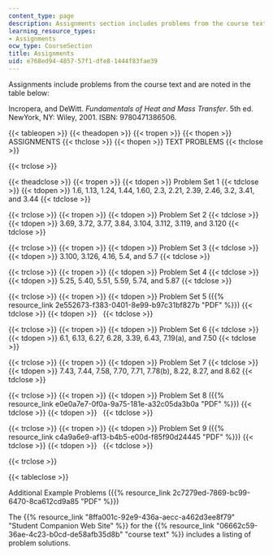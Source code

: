 ```yaml
---
content_type: page
description: Assignments section includes problems from the course text.
learning_resource_types:
- Assignments
ocw_type: CourseSection
title: Assignments
uid: e768ed94-4857-57f1-dfe8-1444f83fae39
---
```


Assignments include problems from the course text and are noted in the table below:

Incropera, and DeWitt. _Fundamentals of Heat and Mass Transfer_. 5th ed. NewYork, NY: Wiley, 2001. ISBN: 9780471386506.

{{< tableopen >}}
{{< theadopen >}}
{{< tropen >}}
{{< thopen >}}
ASSIGNMENTS
{{< thclose >}}
{{< thopen >}}
TEXT PROBLEMS
{{< thclose >}}

{{< trclose >}}

{{< theadclose >}}
{{< tropen >}}
{{< tdopen >}}
Problem Set 1
{{< tdclose >}}
{{< tdopen >}}
1.6, 1.13, 1.24, 1.44, 1.60, 2.3, 2.21, 2.39, 2.46, 3.2, 3.41, and 3.44
{{< tdclose >}}

{{< trclose >}}
{{< tropen >}}
{{< tdopen >}}
Problem Set 2
{{< tdclose >}}
{{< tdopen >}}
3.69, 3.72, 3.77, 3.84, 3.104, 3.112, 3.119, and 3.120
{{< tdclose >}}

{{< trclose >}}
{{< tropen >}}
{{< tdopen >}}
Problem Set 3
{{< tdclose >}}
{{< tdopen >}}
3.100, 3.126, 4.16, 5.4, and 5.7
{{< tdclose >}}

{{< trclose >}}
{{< tropen >}}
{{< tdopen >}}
Problem Set 4
{{< tdclose >}}
{{< tdopen >}}
5.25, 5.40, 5.51, 5.59, 5.74, and 5.87
{{< tdclose >}}

{{< trclose >}}
{{< tropen >}}
{{< tdopen >}}
Problem Set 5 ({{% resource_link 2e552673-f383-0401-8e99-b97c31bf827b "PDF" %}})
{{< tdclose >}}
{{< tdopen >}}
 
{{< tdclose >}}

{{< trclose >}}
{{< tropen >}}
{{< tdopen >}}
Problem Set 6
{{< tdclose >}}
{{< tdopen >}}
6.1, 6.13, 6.27, 6.28, 3.39, 6.43, 7.19(a), and 7.50
{{< tdclose >}}

{{< trclose >}}
{{< tropen >}}
{{< tdopen >}}
Problem Set 7
{{< tdclose >}}
{{< tdopen >}}
7.43, 7.44, 7.58, 7.70, 7.71, 7.78(b), 8.22, 8.27, and 8.62
{{< tdclose >}}

{{< trclose >}}
{{< tropen >}}
{{< tdopen >}}
Problem Set 8 ({{% resource_link e0e0a7e7-0f0a-9a75-181e-a32c05da3b0a "PDF" %}})
{{< tdclose >}}
{{< tdopen >}}
 
{{< tdclose >}}

{{< trclose >}}
{{< tropen >}}
{{< tdopen >}}
Problem Set 9 ({{% resource_link c4a9a6e9-af13-b4b5-e00d-f85f90d24445 "PDF" %}})
{{< tdclose >}}
{{< tdopen >}}
 
{{< tdclose >}}

{{< trclose >}}

{{< tableclose >}}

Additional Example Problems ({{% resource_link 2c7279ed-7869-bc99-6470-8ca612cd9a85 "PDF" %}})

The {{% resource_link "8ffa001c-92e9-436a-aecc-a462d3ee8f79" "Student Companion Web Site" %}} for the {{% resource_link "06662c59-36ae-4c23-b0cd-de58afb35d8b" "course text" %}} includes a listing of problem solutions.